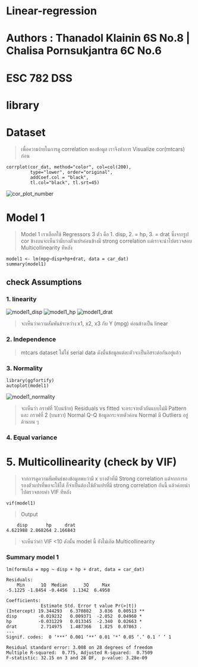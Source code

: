 # Linear-regression 
# Authors : Thanadol Klainin 6S No.8 |  Chalisa Pornsukjantra 6C No.6 
# ESC 782 DSS
# library 

# Dataset
> เพื่อความง่ายในการดู correlation ของข้อมูล เราจึงทำการ Visualize cor(mtcars) ก่อน 
~~~ 
corrplot(cor_dat, method="color", col=col(200),  
         type="lower", order="original", 
         addCoef.col = "black", 
         tl.col="black", tl.srt=45) 
~~~
![cor_plot_number](https://user-images.githubusercontent.com/67301601/131223486-f49bb62c-733b-418f-afe4-273dcb55377f.png)

 
# Model 1 
> Model 1 เราเลือกใช้ Regressors 3 ตัว คือ 1. disp, 2. = hp, 3. =  drat  ซึ่งจากรูป cor ข้างบนจะเห็นว่ามีบางตัวแปรค่อนข้างมี strong correlation แต่เราจะนำไปตรวจสอบ Multicollinearity ทีหลัง 
~~~
model1 <- lm(mpg~disp+hp+drat, data = car_dat)
summary(model1)
~~~
## check Assumptions 
### 1. linearity 
![model1_disp](https://user-images.githubusercontent.com/67301601/131223659-cf25acc4-b4eb-4da8-84da-1eda6dd52e03.png)
![model1_hp](https://user-images.githubusercontent.com/67301601/131223677-64a4423b-2fd6-4c25-a571-b2b548413636.png)
![model1_drat](https://user-images.githubusercontent.com/67301601/131223688-067ad237-b6f7-4e61-b948-e1e79946f27b.png)
> จะเห็นว่าความสัมพันธ์ระหว่าง x1, x2, x3 กับ Y (mpg) ค่อนข้างเป็น linear
### 2. Independence 
> mtcars dataset ไม่ใช่ serial data ดังนั้นข้อมูลแต่ละตัวจะเป็นอิสระต่อกันอยู่แล้ว
### 3. Normality
~~~
library(ggfortify)
autoplot(model1)
~~~
![model1_normality](https://user-images.githubusercontent.com/67301601/131223820-462dc4f2-cc23-4a56-a1fc-d8768868b5b7.png)
> จะเห็นว่า กราฟที่ 1(บนซ้าย) Residuals vs fitted จะกระจายตัวกันแบบไม่มี Pattern และ กราฟที่ 2 (บนขวา) Normal Q-Q ข้อมูลกระจายตัวค่อน Normal มี Outliers อยู่ด้านบน ๆ
### 4. Equal variance

# 5. Multicollinearity (check by VIF)
> จากการดูความสัมพันธ์ของข้อมูลพบว่ามี x บางตัวที่มี Strong correlation แต่จากการกรองตัวแปรที่พอจะใช้ได้ ก็จำเป็นต้องใช้ตัวแปรที่มี strong correlation อันนี้ แล้วค่อยนำไปตรวจสอบค่า VIF ทีหลัง
~~~
vif(model1)
~~~
> Output 
~~~
    disp       hp     drat 
4.621988 2.868264 2.166843 
~~~
> จะเห็นว่าค่า VIF <10 ดังนั้น model นี้ ยังไม่เกิด Multicollinearity
### Summary model  1 
~~~
lm(formula = mpg ~ disp + hp + drat, data = car_dat)

Residuals:
    Min      1Q  Median      3Q     Max 
-5.1225 -1.8454 -0.4456  1.1342  6.4958 

Coefficients:
             Estimate Std. Error t value Pr(>|t|)   
(Intercept) 19.344293   6.370882   3.036  0.00513 **
disp        -0.019232   0.009371  -2.052  0.04960 * 
hp          -0.031229   0.013345  -2.340  0.02663 * 
drat         2.714975   1.487366   1.825  0.07863 . 
---
Signif. codes:  0 ‘***’ 0.001 ‘**’ 0.01 ‘*’ 0.05 ‘.’ 0.1 ‘ ’ 1

Residual standard error: 3.008 on 28 degrees of freedom
Multiple R-squared:  0.775,	Adjusted R-squared:  0.7509 
F-statistic: 32.15 on 3 and 28 DF,  p-value: 3.28e-09
~~~
